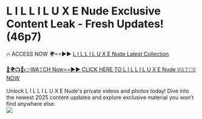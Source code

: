 # L I L L I L U X E Nude Exclusive Content Leak - Fresh Updates! (46p7)

🔥 ACCESS NOW 🌍==►► <a href="https://tinyurl.com/2mz8nhtm" rel="nofollow">L I L L I L U X E Nude Latest Collection</a>
<br><br>
[🔴🌍📺📱👉WA𝚃CH Now==►► CLICK HERE TO L I L L I L U X E Nude 𝚆𝙰𝚃𝙲𝙷 NOW](https://tinyurl.com/2mz8nhtm)
<br><br>
Unlock L I L L I L U X E Nude's private videos and photos today! Dive into the newest 2025 content updates and explore exclusive material you won’t find anywhere else.
<br>
<a href="https://tinyurl.com/2mz8nhtm" rel="nofollow" data-target="animated-image.originalLink"><img src="https://camo.githubusercontent.com/8a4f000d20f83aca3bf7ec5f350d767afa0574a8a352519fd8cfa583a6f93a33/68747470733a2f2f692e696d6775722e636f6d2f644a486b345a712e676966" data-canonical-src="https://i.imgur.com/dJHk4Zq.gif" style="max-width: 100%; display: inline-block;" data-target="animated-image.originalImage"></a>
<br>
